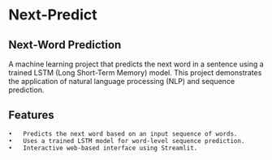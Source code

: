 # Next-Predict

## Next-Word Prediction

A machine learning project that predicts the next word in a sentence using a trained LSTM (Long Short-Term Memory) model. This project demonstrates the application of natural language processing (NLP) and sequence prediction.

 ## Features

	•	Predicts the next word based on an input sequence of words.
	•	Uses a trained LSTM model for word-level sequence prediction.
	•	Interactive web-based interface using Streamlit.
